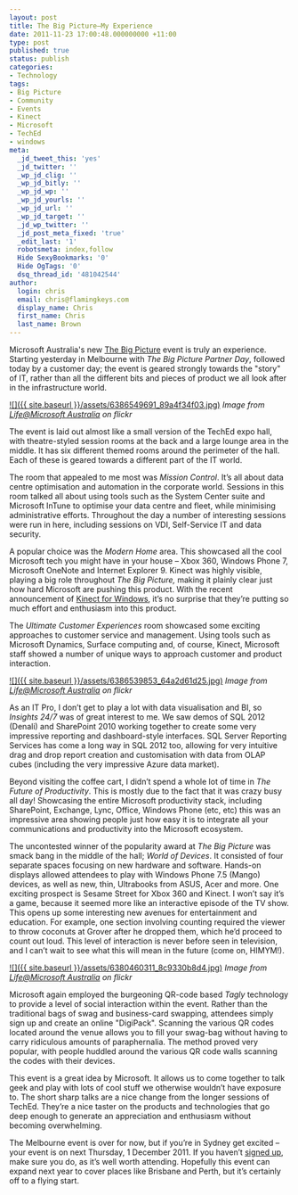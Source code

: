 ```yaml
---
layout: post
title: The Big Picture–My Experience
date: 2011-11-23 17:00:48.000000000 +11:00
type: post
published: true
status: publish
categories:
- Technology
tags:
- Big Picture
- Community
- Events
- Kinect
- Microsoft
- TechEd
- windows
meta:
  _jd_tweet_this: 'yes'
  _jd_twitter: ''
  _wp_jd_clig: ''
  _wp_jd_bitly: ''
  _wp_jd_wp: ''
  _wp_jd_yourls: ''
  _wp_jd_url: ''
  _wp_jd_target: ''
  _jd_wp_twitter: ''
  _jd_post_meta_fixed: 'true'
  _edit_last: '1'
  robotsmeta: index,follow
  Hide SexyBookmarks: '0'
  Hide OgTags: '0'
  dsq_thread_id: '481042544'
author:
  login: chris
  email: chris@flamingkeys.com
  display_name: Chris
  first_name: Chris
  last_name: Brown
---
```

Microsoft Australia's new [The Big Picture](http://www.microsoft.com/australia/thebigpicture) event is truly an experience. Starting yesterday in Melbourne with *The Big Picture Partner Day*, followed today by a customer day; the event is geared strongly towards the "story" of IT, rather than all the different bits and pieces of product we all look after in the infrastructure world.

[![]({{ site.baseurl }}/assets/6386549691_89a4f34f03.jpg)](http://www.flickr.com/photos/microsoftaustralia/6386549691/)
*Image from <a href="http://www.flickr.com/photos/microsoftaustralia/6386549691/in/set-72157628090071633/" target="_blank">Life@Microsoft Australia</a> on flickr*

The event is laid out almost like a small version of the TechEd expo hall, with theatre-styled session rooms at the back and a large lounge area in the middle. It has six different themed rooms around the perimeter of the hall. Each of these is geared towards a different part of the IT world.

The room that appealed to me most was *Mission Control*. It’s all about data centre optimisation and automation in the corporate world. Sessions in this room talked all about using tools such as the System Center suite and Microsoft InTune to optimise your data centre and fleet, while minimising administrative efforts. Throughout the day a number of interesting sessions were run in here, including sessions on VDI, Self-Service IT and data security.

A popular choice was the *Modern Home* area. This showcased all the cool Microsoft tech you might have in your house – Xbox 360, Windows Phone 7, Microsoft OneNote and Internet Explorer 9. Kinect was highly visible, playing a big role throughout *The Big Picture,* making it plainly clear just how hard Microsoft are pushing this product. With the recent announcement of [Kinect for Windows](http://blogs.msdn.com/b/kinectforwindows/archive/2011/11/03/it-s-official-kinect-for-windows-is-coming-soon.aspx), it’s no surprise that they’re putting so much effort and enthusiasm into this product.

The *Ultimate Customer Experiences* room showcased some exciting approaches to customer service and management. Using tools such as Microsoft Dynamics, Surface computing and, of course, Kinect, Microsoft staff showed a number of unique ways to approach customer and product interaction.

[![]({{ site.baseurl }}/assets/6386539853_64a2d61d25.jpg)](http://www.flickr.com/photos/microsoftaustralia/6386539853/)
*Image from <a href="http://www.flickr.com/photos/microsoftaustralia/6386539853/" target="_blank">Life@Microsoft Australia</a> on flickr*

As an IT Pro, I don’t get to play a lot with data visualisation and BI, so *Insights 24/7* was of great interest to me. We saw demos of SQL 2012 (Denali) and SharePoint 2010 working together to create some very impressive reporting and dashboard-style interfaces. SQL Server Reporting Services has come a long way in SQL 2012 too, allowing for very intuitive drag and drop report creation and customisation with data from OLAP cubes (including the very impressive Azure data market).

Beyond visiting the coffee cart, I didn’t spend a whole lot of time in *The Future of Productivity*. This is mostly due to the fact that it was crazy busy all day! Showcasing the entire Microsoft productivity stack, including SharePoint, Exchange, Lync, Office, Windows Phone (etc, etc) this was an impressive area showing people just how easy it is to integrate all your communications and productivity into the Microsoft ecosystem.

The uncontested winner of the popularity award at *The Big Picture* was smack bang in the middle of the hall; *World of Devices*. It consisted of four separate spaces focusing on new hardware and software. Hands-on displays allowed attendees to play with Windows Phone 7.5 (Mango) devices, as well as new, thin, Ultrabooks from ASUS, Acer and more. One exciting prospect is Sesame Street for Xbox 360 and Kinect. I won’t say it’s a game, because it seemed more like an interactive episode of the TV show. This opens up some interesting new avenues for entertainment and education. For example, one section involving counting required the viewer to throw coconuts at Grover after he dropped them, which he’d proceed to count out loud. This level of interaction is never before seen in television, and I can’t wait to see what this will mean in the future (come on, HIMYM!).

[![]({{ site.baseurl }}/assets/6380460311_8c9330b8d4.jpg)](http://www.flickr.com/photos/microsoftaustralia/6380460311/)
*Image from <a href="http://www.flickr.com/photos/microsoftaustralia/6380460311/" target="_blank">Life@Microsoft Australia</a> on flickr*

Microsoft again employed the burgeoning QR-code based *Tagly* technology to provide a level of social interaction within the event. Rather than the traditional bags of swag and business-card swapping, attendees simply sign up and create an online "DigiPack". Scanning the various QR codes located around the venue allows you to fill your swag-bag without having to carry ridiculous amounts of paraphernalia. The method proved very popular, with people huddled around the various QR code walls scanning the codes with their devices.

This event is a great idea by Microsoft. It allows us to come together to talk geek and play with lots of cool stuff we otherwise wouldn’t have exposure to. The short sharp talks are a nice change from the longer sessions of TechEd. They’re a nice taster on the products and technologies that go deep enough to generate an appreciation and enthusiasm without becoming overwhelming.

The Melbourne event is over for now, but if you’re in Sydney get excited – your event is on next Thursday, 1 December 2011. If you haven’t [signed up](http://www.bigpicture.ms/Register), make sure you do, as it’s well worth attending. Hopefully this event can expand next year to cover places like Brisbane and Perth, but it’s certainly off to a flying start.
